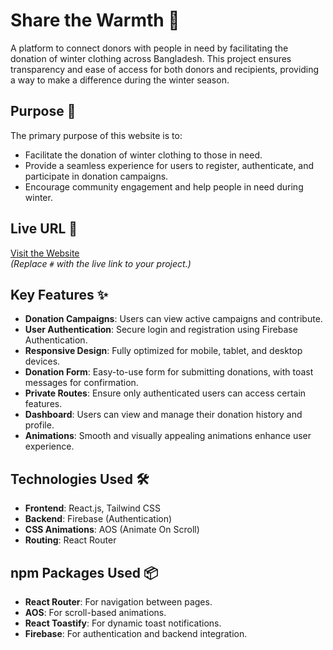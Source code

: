 # Share the Warmth 💙

A platform to connect donors with people in need by facilitating the donation of winter clothing across Bangladesh. This project ensures transparency and ease of access for both donors and recipients, providing a way to make a difference during the winter season.

## Purpose 🎯

The primary purpose of this website is to:
- Facilitate the donation of winter clothing to those in need.
- Provide a seamless experience for users to register, authenticate, and participate in donation campaigns.
- Encourage community engagement and help people in need during winter.

## Live URL 🔗

[Visit the Website](#)  
*(Replace `#` with the live link to your project.)*

## Key Features ✨

- **Donation Campaigns**: Users can view active campaigns and contribute.
- **User Authentication**: Secure login and registration using Firebase Authentication.
- **Responsive Design**: Fully optimized for mobile, tablet, and desktop devices.
- **Donation Form**: Easy-to-use form for submitting donations, with toast messages for confirmation.
- **Private Routes**: Ensure only authenticated users can access certain features.
- **Dashboard**: Users can view and manage their donation history and profile.
- **Animations**: Smooth and visually appealing animations enhance user experience.

## Technologies Used 🛠️

- **Frontend**: React.js, Tailwind CSS
- **Backend**: Firebase (Authentication)
- **CSS Animations**: AOS (Animate On Scroll)
- **Routing**: React Router

## npm Packages Used 📦

- **React Router**: For navigation between pages.
- **AOS**: For scroll-based animations.
- **React Toastify**: For dynamic toast notifications.
- **Firebase**: For authentication and backend integration.

